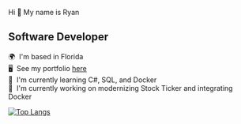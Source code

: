 Hi 👋 My name is Ryan   
## Software Developer
🌍  I'm based in Florida  
🖥️  See my portfolio [here](https://neptunerjo.netlify.app/)  
🧠  I'm currently learning C#, SQL, and Docker     
🚀  I'm currently working on modernizing Stock Ticker and integrating Docker    

[![Top Langs](https://github-readme-stats.vercel.app/api/top-langs/?username=neptunerjo&layout=compact&langs_count=6)](https://github.com/anuraghazra/github-readme-stats)
